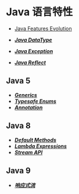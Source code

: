 # Java 语言特性

* [Java Features Evolution](Evolution.md)

* ***[Java DataType](Java/DataType/README.md)***

* ***[Java Exception](Java/Exception.md)***
* ***[Java Reflect](Java/Reflect.md)***

## Java 5
* ***[Generics](Java5/Generics/README.md)***
* ***[Typesafe Enums](Java5/Enums/README.md)***
* ***[Annotation](Java5/Annotation/README.md)***

## Java 8
* ***[Default Methods](Java8/Default-Methods.md)***
* ***[Lambda Expressions]()***
* ***[Stream API]()***

## Java 9
* ***[响应式流](Java9/FlowAPI/README.md)***